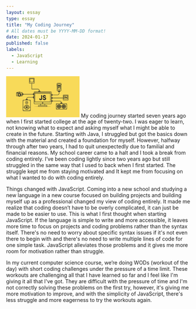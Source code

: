 ```yaml
---
layout: essay
type: essay
title: "My Coding Journey"
# All dates must be YYYY-MM-DD format!
date: 2024-01-17
published: false
labels:
  - JavaScript
  - Learning
---
```


<img width="200px" class="rounded float-start pe-4" src="../img/JS/js.png">
  My coding journey started seven years ago when I first started college at the age of twenty-two. I was eager to learn, not knowing what to expect and asking myself what I might be able to create in the future. Starting with Java, I struggled but got the basics down with the material and created a foundation for myself. However, halfway through after two years, I had to quit unexpectedly due to familial and financial reasons. My school career came to a halt and I took a break from coding entirely. I’ve been coding lightly since two years ago but still struggled in the same way that I used to back when I first started. The struggle kept me from staying motivated and It kept me from focusing on what I wanted to do with coding entirely. 

  Things changed with JavaScript. Coming into a new school and studying a new language in a new course focused on building projects and building myself up as a professional changed my view of coding entirely. It made me realize that coding doesn’t have to be overly complicated, it can just be made to be easier to use. This is what I first thought when starting JavaScript. If the language is simple to write and more accessible, it leaves more time to focus on projects and coding problems rather than the syntax itself. There's no need to worry about specific syntax issues if it's not even there to begin with and there's no need to write multiple lines of code for one simple task. JavaScript alleviates those problems and it gives me more room for motivation rather than struggle. 

  
  In my current computer science course, we’re doing WODs (workout of the day) with short coding challenges under the pressure of a time limit. These workouts are challenging all that I have learned so far and I feel like I'm giving it all that I've got. They are difficult with the pressure of time and I'm not correctly solving these problems on the first try, however, it's giving me more motivation to improve, and with the simplicity of JavaScript, there's less struggle and more eagerness to try the workouts again.
 

